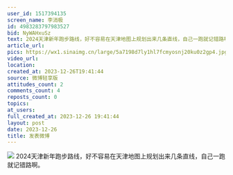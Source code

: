 ```yaml
---
user_id: 1517394135
screen_name: 李消极
id: 4983283797983527
bid: NyWAHxuSz
text: 2024天津新年跑步路线，好不容易在天津地图上规划出来几条直线，自己一跑就记错路啊。 
article_url: 
pics: https://wx1.sinaimg.cn/large/5a7198d7ly1hl7fcmyosnj20ku0z2gp4.jpg
video_url: 
location: 
created_at: 2023-12-26T19:41:44
source: 微博轻享版
attitudes_count: 2
comments_count: 4
reposts_count: 0
topics: 
at_users: 
full_created_at: 2023-12-26 19:41:44
layout: post
date: 2023-12-26
title: 发表微博
---
```



![](https://image.baidu.com/search/down?url=https://wx1.sinaimg.cn/large/5a7198d7ly1hl7fcmyosnj20ku0z2gp4.jpg)
2024天津新年跑步路线，好不容易在天津地图上规划出来几条直线，自己一跑就记错路啊。 
